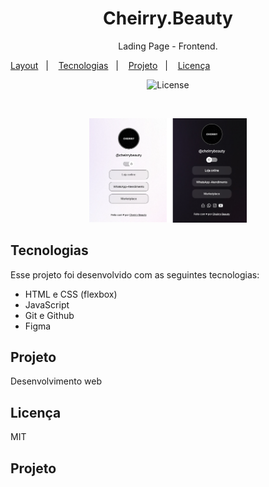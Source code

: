 <h1 align="center"> Cheirry.Beauty </h1>

<p align="center">
Lading Page - Frontend.
</p>

 <p align="center">

  <a href="#-layout">Layout</a>&nbsp;&nbsp;&nbsp;|&nbsp;&nbsp;&nbsp;
  <a href="#-tecnologias">Tecnologias</a>&nbsp;&nbsp;&nbsp;|&nbsp;&nbsp;&nbsp;
  <a href="#-projeto">Projeto</a>&nbsp;&nbsp;&nbsp;|&nbsp;&nbsp;&nbsp;
  <a href="#-licença">Licença</a>
</p>

<p align="center">
<img alt="License" src="https://img.shields.io/static/v1?label=license&message=MIT&color=49AA26&labelColor=000000">
</p>

<br>

<p align="center">

<img alt="Desenvolvimento web" src=".github/avatar2.png" width="50%">

</p>

## Tecnologias

Esse projeto foi desenvolvido com as seguintes tecnologias:

- HTML e CSS (flexbox)
- JavaScript
- Git e Github
- Figma

## Projeto

Desenvolvimento web 

## Licença 

MIT


## Projeto


